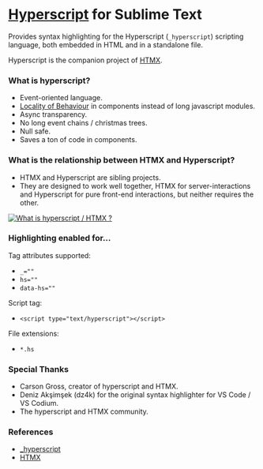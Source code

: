 # [Hyperscript](https://hyperscript.org/) for Sublime Text

Provides syntax highlighting for the Hyperscript (`_hyperscript`) scripting language, both embedded in HTML and in a standalone file.

Hyperscript is the companion project of [HTMX](https://htmx.org).

### What is hyperscript?

* Event-oriented language.
* [Locality of Behaviour](https://htmx.org/essays/locality-of-behaviour) in components instead of long javascript modules.
* Async transparency.
* No long event chains / christmas trees.
* Null safe.
* Saves a ton of code in components.

### What is the relationship between HTMX and Hyperscript?

* HTMX and Hyperscript are sibling projects.
* They are designed to work well together, HTMX for server-interactions and Hyperscript for pure front-end interactions, but neither requires the other.

[![What is hyperscript / HTMX ?](http://img.youtube.com/vi/u2rjnLJ1M98/0.jpg)](http://www.youtube.com/watch?v=u2rjnLJ1M98 "What is hyperscript / HTMX ?")

### Highlighting enabled for...

Tag attributes supported:

* `_=""`
* `hs=""`
* `data-hs=""`

Script tag:

* `<script type="text/hyperscript"></script>`

File extensions:

* `*.hs`

### Special Thanks

* Carson Gross, creator of hyperscript and HTMX.
* Deniz Akşimşek (dz4k) for the original syntax highlighter for VS Code / VS Codium.
* The hyperscript and HTMX community.


### References

* [_hyperscript](https://hyperscript.org/)
* [HTMX](https://htmx.org)
